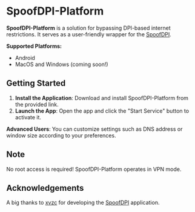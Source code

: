 # SpoofDPI-Platform

**SpoofDPI-Platform** is a solution for bypassing DPI-based internet restrictions. It serves as a user-friendly wrapper for the [SpoofDPI](https://github.com/xvzc/SpoofDPI).

**Supported Platforms:**
- Android
- MacOS and Windows (coming soon!)

## Getting Started

1. **Install the Application**: Download and install SpoofDPI-Platform from the provided link.
2. **Launch the App**: Open the app and click the "Start Service" button to activate it.

**Advanced Users**: You can customize settings such as DNS address or window size according to your preferences.

## Note

No root access is required! SpoofDPI-Platform operates in VPN mode.

## Acknowledgements

A big thanks to [xvzc](https://github.com/xvzc/) for developing the [SpoofDPI](https://github.com/xvzc/SpoofDPI) application.